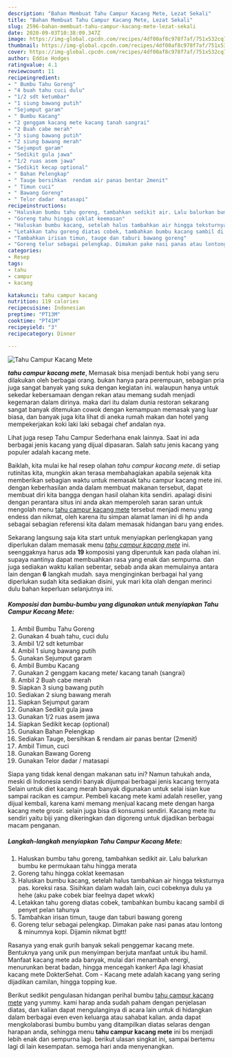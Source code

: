```yaml
---
description: "Bahan Membuat Tahu Campur Kacang Mete, Lezat Sekali"
title: "Bahan Membuat Tahu Campur Kacang Mete, Lezat Sekali"
slug: 2596-bahan-membuat-tahu-campur-kacang-mete-lezat-sekali
date: 2020-09-03T10:38:09.347Z
image: https://img-global.cpcdn.com/recipes/4df00af8c978f7af/751x532cq70/tahu-campur-kacang-mete-foto-resep-utama.jpg
thumbnail: https://img-global.cpcdn.com/recipes/4df00af8c978f7af/751x532cq70/tahu-campur-kacang-mete-foto-resep-utama.jpg
cover: https://img-global.cpcdn.com/recipes/4df00af8c978f7af/751x532cq70/tahu-campur-kacang-mete-foto-resep-utama.jpg
author: Eddie Hodges
ratingvalue: 4.1
reviewcount: 11
recipeingredient:
- " Bumbu Tahu Goreng"
- "4 buah tahu cuci dulu"
- "1/2 sdt ketumbar"
- "1 siung bawang putih"
- "Sejumput garam"
- " Bumbu Kacang"
- "2 genggam kacang mete kacang tanah sangrai"
- "2 Buah cabe merah"
- "3 siung bawang putih"
- "2 siung bawang merah"
- "Sejumput garam"
- "Sedikit gula jawa"
- "1/2 ruas asem jawa"
- "Sedikit kecap optional"
- " Bahan Pelengkap"
- " Tauge bersihkan  rendam air panas bentar 2menit"
- " Timun cuci"
- " Bawang Goreng"
- " Telor dadar  matasapi"
recipeinstructions:
- "Haluskan bumbu tahu goreng, tambahkan sedikit air. Lalu balurkan bumbu ke permukaan tahu hingga merata"
- "Goreng tahu hingga coklat keemasan"
- "Haluskan bumbu kacang, setelah halus tambahkan air hingga teksturnya pas. koreksi rasa. Sisihkan dalam wadah lain, cuci cobeknya dulu ya hehe (aku pake cobek biar feelnya dapet wkwk)"
- "Letakkan tahu goreng diatas cobek, tambahkan bumbu kacang sambil di penyet pelan tahunya"
- "Tambahkan irisan timun, tauge dan taburi bawang goreng"
- "Goreng telur sebagai pelengkap. Dimakan pake nasi panas atau lontong &amp; minumnya kopi. Dijamin nikmat bgtt!"
categories:
- Resep
tags:
- tahu
- campur
- kacang

katakunci: tahu campur kacang 
nutrition: 119 calories
recipecuisine: Indonesian
preptime: "PT13M"
cooktime: "PT41M"
recipeyield: "3"
recipecategory: Dinner

---
```



![Tahu Campur Kacang Mete](https://img-global.cpcdn.com/recipes/4df00af8c978f7af/751x532cq70/tahu-campur-kacang-mete-foto-resep-utama.jpg)

<b><i>tahu campur kacang mete</i></b>, Memasak bisa menjadi bentuk hobi yang seru dilakukan oleh berbagai orang. bukan hanya para perempuan, sebagian pria juga sangat banyak yang suka dengan kegiatan ini. walaupun hanya untuk sekedar kebersamaan dengan rekan atau memang sudah menjadi kegemaran dalam dirinya. maka dari itu dalam dunia restoran sekarang sangat banyak ditemukan cowok dengan kemampuan memasak yang luar biasa, dan banyak juga kita lihat di aneka rumah makan dan hotel yang mempekerjakan koki laki laki sebagai chef andalan nya.

Lihat juga resep Tahu Campur Sederhana enak lainnya. Saat ini ada berbagai jenis kacang yang dijual dipasaran. Salah satu jenis kacang yang populer adalah kacang mete.

Baiklah, kita mulai ke hal resep olahan <i>tahu campur kacang mete</i>. di setiap rutinitas kita, mungkin akan terasa membahagiakan apabila sejenak kita memberikan sebagian waktu untuk memasak tahu campur kacang mete ini. dengan keberhasilan anda dalam membuat makanan tersebut, dapat membuat diri kita bangga dengan hasil olahan kita sendiri. apalagi disini dengan perantara situs ini anda akan memperoleh saran saran untuk mengolah menu <u>tahu campur kacang mete</u> tersebut menjadi menu yang endess dan nikmat, oleh karena itu simpan alamat laman ini di hp anda sebagai sebagian referensi kita dalam memasak hidangan baru yang endes.


Sekarang langsung saja kita start untuk menyiapkan perlengkapan yang diperlukan dalam memasak menu <u><i>tahu campur kacang mete</i></u> ini. seenggaknya harus ada <b>19</b> komposisi yang diperuntuk kan pada olahan ini. supaya nantinya dapat membuahkan rasa yang enak dan sempurna. dan juga sediakan waktu kalian sebentar, sebab anda akan memulainya antara lain dengan <b>6</b> langkah mudah. saya menginginkan berbagai hal yang diperlukan sudah kita sediakan disini, yuk mari kita olah dengan merinci dulu bahan keperluan selanjutnya ini.

<!--inarticleads1-->

##### Komposisi dan bumbu-bumbu yang digunakan untuk menyiapkan Tahu Campur Kacang Mete:

1. Ambil  Bumbu Tahu Goreng
1. Gunakan 4 buah tahu, cuci dulu
1. Ambil 1/2 sdt ketumbar
1. Ambil 1 siung bawang putih
1. Gunakan Sejumput garam
1. Ambil  Bumbu Kacang
1. Gunakan 2 genggam kacang mete/ kacang tanah (sangrai)
1. Ambil 2 Buah cabe merah
1. Siapkan 3 siung bawang putih
1. Sediakan 2 siung bawang merah
1. Siapkan Sejumput garam
1. Gunakan Sedikit gula jawa
1. Gunakan 1/2 ruas asem jawa
1. Siapkan Sedikit kecap (optional)
1. Gunakan  Bahan Pelengkap
1. Sediakan  Tauge, bersihkan &amp; rendam air panas bentar (2menit)
1. Ambil  Timun, cuci
1. Gunakan  Bawang Goreng
1. Gunakan  Telor dadar / matasapi


Siapa yang tidak kenal dengan makanan satu ini? Namun tahukah anda, meski di Indonesia sendiri banyak dijumpai berbagai jenis kacang ternyata Selain untuk diet kacang merah banyak digunakan untuk selai isian kue sampai racikan es campur. Pembeli kacang mete kami adalah reseller, yang dijual kembali, karena kami memang menjual kacang mete dengan harga kacang mete grosir. selain juga bisa di konsumsi sendiri. Kacang mete itu sendiri yaitu biji yang dikeringkan dan digoreng untuk dijadikan berbagai macam penganan. 

<!--inarticleads2-->

##### Langkah-langkah menyiapkan Tahu Campur Kacang Mete:

1. Haluskan bumbu tahu goreng, tambahkan sedikit air. Lalu balurkan bumbu ke permukaan tahu hingga merata
1. Goreng tahu hingga coklat keemasan
1. Haluskan bumbu kacang, setelah halus tambahkan air hingga teksturnya pas. koreksi rasa. Sisihkan dalam wadah lain, cuci cobeknya dulu ya hehe (aku pake cobek biar feelnya dapet wkwk)
1. Letakkan tahu goreng diatas cobek, tambahkan bumbu kacang sambil di penyet pelan tahunya
1. Tambahkan irisan timun, tauge dan taburi bawang goreng
1. Goreng telur sebagai pelengkap. Dimakan pake nasi panas atau lontong &amp; minumnya kopi. Dijamin nikmat bgtt!


Rasanya yang enak gurih banyak sekali penggemar kacang mete. Bentuknya yang unik pun menyimpan berjuta manfaat untuk ibu hamil. Manfaat kacang mete ada banyak, mulai dari menambah energi, menurunkan berat badan, hingga mencegah kanker! Apa lagi khasiat kacang mete DokterSehat. Com - Kacang mete adalah kacang yang sering dijadikan camilan, hingga topping kue. 

Berikut sedikit pengulasan hidangan perihal bumbu <u>tahu campur kacang mete</u> yang yummy. kami harap anda sudah paham dengan penjelasan diatas, dan kalian dapat mengulanginya di acara lain untuk di hidangkan dalam berbagai even even keluarga atau sahabat kalian. anda dapat mengkolaborasi bumbu bumbu yang ditampilkan diatas selaras dengan harapan anda, sehingga menu <b>tahu campur kacang mete</b> ini bs menjadi lebih enak dan sempurna lagi. berikut ulasan singkat ini, sampai bertemu lagi di lain kesempatan. semoga hari anda menyenangkan.
